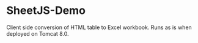 # SheetJS-Demo
Client side conversion of HTML table to Excel workbook. Runs as is when deployed on Tomcat 8.0.
